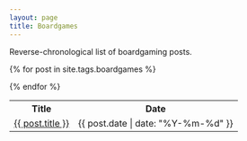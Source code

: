 ```yaml
---
layout: page
title: Boardgames
---
```


Reverse-chronological list of boardgaming posts.

<table>
  <tr>
    <th>Title</th>
    <th>Date</th>
  </tr>

  {% for post in site.tags.boardgames %}
  <tr>
    <td><a href="{{ post.url }}">{{ post.title }}</a></td>
    <td>{{ post.date | date: "%Y-%m-%d" }}</td>
  </tr>
  {% endfor %}
</table>
